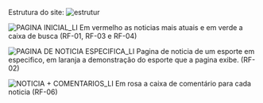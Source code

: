 Estrutura do site:
![estrutur](https://user-images.githubusercontent.com/88354883/143690199-3c4d4a83-64f8-4f8b-943f-cb76256e2e52.png)

![PAGINA INICIAL_LI](https://user-images.githubusercontent.com/88354883/143690022-c6e740ea-7b81-42ff-8f9c-81955da78728.jpg)
Em vermelho as noticias mais atuais e em verde a caixa de busca (RF-01, RF-03 e RF-04)

![PAGINA DE NOTICIA ESPECIFICA_LI](https://user-images.githubusercontent.com/88354883/143690100-4f859c8c-0018-476f-8bdb-28ba906cd2f0.jpg)
Pagina de noticia de um esporte em especifico, em laranja a demonstração do esporte que a pagina exibe. (RF-02)

![NOTICIA + COMENTARIOS_LI](https://user-images.githubusercontent.com/88354883/143689999-6905bfa2-4570-4fc7-97c0-2e761bfcfd70.jpg)
Em rosa a caixa de comentário para cada noticia (RF-06)
